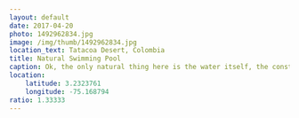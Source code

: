 ```yaml
---
layout: default
date: 2017-04-20
photo: 1492962834.jpg
image: /img/thumb/1492962834.jpg
location_text: Tatacoa Desert, Colombia
title: Natural Swimming Pool
caption: Ok, the only natural thing here is the water itself, the constructions, the products in the water and the rest are not. Nonetheless it felt so good so bath there, in the middle of the desert!
location:
    latitude: 3.2323761
    longitude: -75.168794
ratio: 1.33333
---
```

